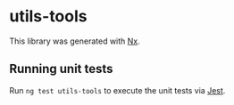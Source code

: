 # utils-tools

This library was generated with [Nx](https://nx.dev).

## Running unit tests

Run `ng test utils-tools` to execute the unit tests via [Jest](https://jestjs.io).
